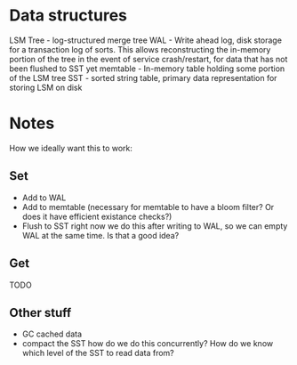 
# Data structures

LSM Tree - log-structured merge tree
WAL - Write ahead log, disk storage for a transaction log of sorts. This allows reconstructing the in-memory portion of the tree in the event of service crash/restart, for data that has not been flushed to SST yet
memtable - In-memory table holding some portion of the LSM tree
SST - sorted string table, primary data representation for storing LSM on disk

# Notes

How we ideally want this to work:

## Set

* Add to WAL
* Add to memtable
  (necessary for memtable to have a bloom filter? Or does it have efficient existance checks?)
* Flush to SST
  right now we do this after writing to WAL, so we can empty WAL at the same time. Is that a good idea?

## Get

TODO

## Other stuff

* GC cached data
* compact the SST
  how do we do this concurrently? How do we know which level of the SST to read data from?
